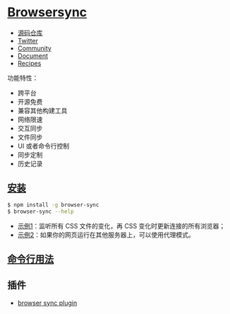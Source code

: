 # [Browsersync](https://browsersync.io)

- [源码仓库](https://github.com/BrowserSync/browser-sync)
- [Twitter](https://twitter.com/browsersync)
- [Community](https://browsersync.herokuapp.com)
- [Document](https://browsersync.io/docs)
- [Recipes](https://github.com/Browsersync/recipes)

功能特性：

- 跨平台
- 开源免费
- 兼容其他构建工具
- 网络限速
- 交互同步
- 文件同步
- UI 或者命令行控制
- 同步定制
- 历史记录

## [安装](https://browsersync.io/docs#installation)

```bash
$ npm install -g browser-sync
$ browser-sync --help
```

- [示例1](./examples/global)：监听所有 CSS 文件的变化，再 CSS 变化时更新连接的所有浏览器；
- [示例2](./examples/proxy)：如果你的网页运行在其他服务器上，可以使用代理模式。

## [命令行用法](https://browsersync.io/docs/command-line)


## 插件

- [browser sync plugin](https://www.npmjs.com/search?q=browser%20sync%20plugin)
